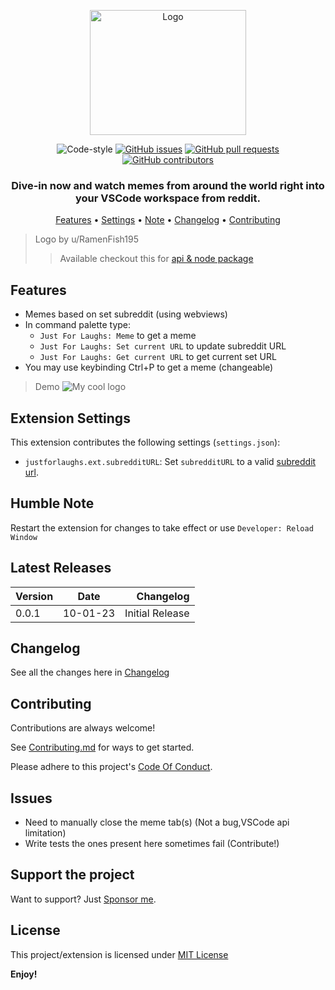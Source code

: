 <p align="center">
  <img alt="Logo" src="https://media.tenor.com/4gch8O6_zDcAAAAC/spongebob-evil.gif" width="250px" height="200px">
  <p align="center">
    <img alt="Code-style" src="https://img.shields.io/badge/code_style-prettier-ff69b4.svg?style=flat-square">
    <a href="https://github.com/jayantur13/just-for-laughs-vsc-extension/issues"><img alt="GitHub issues" src="https://img.shields.io/github/issues/jayantur13/just-for-laughs-vsc-extension?style=flat-square"></a>
    <a href="https://github.com/jayantur13/just-for-laughs-vsc-extension/pulls"><img alt="GitHub pull requests" src="https://img.shields.io/github/issues-pr/jayantur13/just-for-laughs-vsc-extension?style=flat-square"></a>
    <a href="https://github.com/jayantur13/just-for-laughs-vsc-extension/graphs/contributors"><img alt="GitHub contributors" src="https://img.shields.io/github/contributors/jayantur13/just-for-laughs-vsc-extension?style=flat-square"></a>
    <h3 align="center"><b>Dive-in now and watch memes from around the world right into your VSCode workspace from reddit.</b></h3>
  </p>
  <p align="center"><a href="#features">Features</a> • <a href="#extension-settings">Settings</a> • <a href="#humble-note">Note</a> • <a href="#changelog">Changelog</a> • <a href="#contributing">Contributing</a></p>
</p>

> Logo by u/RamenFish195
>
> > Available checkout this for [api & node package](https://github.com/jayantur13/yo-memes-jokes)

## Features

- Memes based on set subreddit (using webviews)
- In command palette type:
  - `Just For Laughs: Meme` to get a meme
  - `Just For Laughs: Set current URL` to update subreddit URL
  - `Just For Laughs: Get current URL` to get current set URL
- You may use keybinding Ctrl+P to get a meme (changeable)

> Demo
> <img src="https://i.ibb.co/dGjh04B/demo.gif" alt="My cool logo"/>

## Extension Settings

This extension contributes the following settings (`settings.json`):

- `justforlaughs.ext.subredditURL`: Set `subredditURL` to a valid [subreddit url](https://github.com/jayantur13/yo-memes-jokes#usageexamples).

## Humble Note

Restart the extension for changes to take effect or use `Developer: Reload Window`

## Latest Releases

| Version |   Date   |       Changelog |
| ------- | :------: | --------------: |
| 0.0.1   | 10-01-23 | Initial Release |

## Changelog

See all the changes here in [Changelog](https://github.com/jayantur13/just-for-laughs-vsc-extension/blob/master/CHANGELOG.md)

## Contributing

Contributions are always welcome!

See [Contributing.md](https://github.com/jayantur13/just-for-laughs-vsc-extension/blob/master/CONTRIBUTING.md) for ways to get started.

Please adhere to this project's [Code Of Conduct](https://github.com/jayantur13/just-for-laughs-vsc-extension/blob/master/CODE_OF_CONDUCT.md).

## Issues

- Need to manually close the meme tab(s) (Not a bug,VSCode api limitation)
- Write tests the ones present here sometimes fail (Contribute!)

## Support the project

Want to support? Just [Sponsor me](https://github.com/sponsors/jayantur13).

## License

This project/extension is licensed under [MIT License](https://github.com/jayantur13/just-for-laughs-vsc-extension/blob/master/LICENSE)

**Enjoy!**
